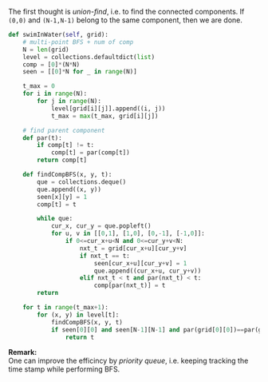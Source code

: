 The first thought is *union-find*, i.e. to find the connected components. If `(0,0)` and `(N-1,N-1)` belong to the same component, then we are done.
```python
def swimInWater(self, grid):
	# multi-point BFS + num of comp
	N = len(grid)
	level = collections.defaultdict(list)
	comp = [0]*(N*N)
	seen = [[0]*N for _ in range(N)]

	t_max = 0
	for i in range(N):
		for j in range(N):
			level[grid[i][j]].append((i, j))
			t_max = max(t_max, grid[i][j])

	# find parent component
	def par(t):
		if comp[t] != t:
			comp[t] = par(comp[t])
		return comp[t]

	def findCompBFS(x, y, t):
		que = collections.deque()
		que.append((x, y))
		seen[x][y] = 1
		comp[t] = t

		while que:
			cur_x, cur_y = que.popleft()
			for u, v in [[0,1], [1,0], [0,-1], [-1,0]]:
				if 0<=cur_x+u<N and 0<=cur_y+v<N:
					nxt_t = grid[cur_x+u][cur_y+v]
					if nxt_t == t:
						seen[cur_x+u][cur_y+v] = 1
						que.append((cur_x+u, cur_y+v))
					elif nxt_t < t and par(nxt_t) < t:
						comp[par(nxt_t)] = t
		return

	for t in range(t_max+1):
		for (x, y) in level[t]:
			findCompBFS(x, y, t)
			if seen[0][0] and seen[N-1][N-1] and par(grid[0][0])==par(grid[N-1][N-1]):
				return t
```
**Remark:**  
One can improve the efficincy by *priority queue*, i.e. keeping tracking the time stamp while performing BFS.
